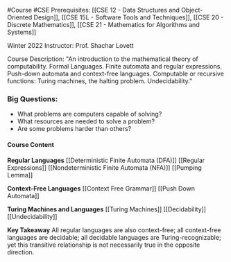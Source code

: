 #Course #CSE
Prerequisites: [[CSE 12 - Data Structures and Object-Oriented Design]], [[CSE 15L - Software Tools and Techniques]], [[CSE 20 - Discrete Mathematics]], [[CSE 21 - Mathematics for Algorithms and Systems]]

Winter 2022
Instructor: Prof. Shachar Lovett

Course Description: 
"An introduction to the mathematical theory of computability. Formal Languages. Finite automata and regular expressions. Push-down automata and context-free languages. Computable or recursive functions: Turing machines, the halting problem. Undecidability."

### Big Questions:
- What problems are computers capable of solving?
- What resources are needed to solve a problem?
- Are some problems harder than others?

#### Course Content
**Regular Languages**
[[Deterministic Finite Automata (DFA)]]
[[Regular Expressions]]
[[Nondeterministic Finite Automata (NFA)]]
[[Pumping Lemma]]

**Context-Free Languages**
[[Context Free Grammar]]
[[Push Down Automata]]

**Turing Machines and Languages**
[[Turing Machines]]
[[Decidability]]
[[Undecidability]]

**Key Takeaway**
All regular languages are also context-free;
all context-free languages are decidable;
all decidable languages are Turing-recognizable;
yet this transitive relationship is not necessarily true in the opposite direction.